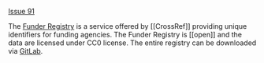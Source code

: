 [Issue 91](https://github.com/thoth-pub/thoth/issues/91)

The [Funder Registry](https://www.crossref.org/services/funder-registry/) is a service offered by [[CrossRef]] providing unique identifiers for funding agencies. The Funder Registry is [[open]] and the data are licensed under CC0 license. The entire registry can be downloaded via [GitLab](https://gitlab.com/crossref/open_funder_registry).